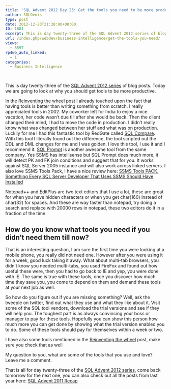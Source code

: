 ```yaml
---
title: 'SQL Advent 2012 Day 23: Get the tools you need to be more productive'
author: SQLDenis
type: post
date: 2012-12-23T21:28:00+00:00
ID: 1881
excerpt: This is day twenty-three of the SQL Advent 2012 series of blog posts. Today we are going to look at why you should get tools to be more productive.
url: /index.php/webdev/business-intelligence/get-the-tools-you-need/
views:
  - 8597
rp4wp_auto_linked:
  - 1
categories:
  - Business Intelligence

---
```

This is day twenty-three of the [SQL Advent 2012 series][1] of blog posts. Today we are going to look at why you should get tools to be more productive.

In the [Reinventing the wheel][2] post I already touched upon the fact that having tools is better than writing something from scratch. I really appreciated tools in 2002. My coworker left for India to enjoy a nice vacation, her code wasn&#8217;t due till after she would be back. Then the client changed their mind, I had to move the code in production. I didn&#8217;t really know what was changed between her stuff and what was on production. Luckily for me I had this fantastic tool by RedGate called [SQL Compare][3]. With this tool I literally found out the difference, the tool scripted out the DDL and DML changes for me and I was golden. I love this tool, I use it and I recommend it. [SQL Prompt][4] is another awesome tool from the same company. Yes SSMS has intellisense but SQL Prompt does much more, it will detect PK and FK join conditions and suggest that for you. It works against SQL Server 2005 instance and will also work across linked servers. I also love SSMS Tools Pack, I have a nice review here: [SSMS Tools PACK, Something Every SQL Server Developer That Uses SSMS Should Have Installed][5] 

Notepad++ and EditPlus are two text editors that I use a lot, these are great for when you have hidden characters or when you get char(160) instead of char(32) for spaces. And these are way faster than notepad, try doing a search and replace with 20000 rows in notepad, these two editors do it in a fraction of the time.

## How do you know what tools you need if you didn&#8217;t need them till now?

That is an interesting question, I am sure the first time you were looking at a mobile phone, you really did not need one. However after you were using it for a week, good luck taking it away. What about multi-tab browsers, you didn&#8217;t know you needed multi-tabs, you used FireFox and found out how useful these were, then you had to go back to IE and yep, you were done with IE. The same is true with these tools, once you discover how much time they save you, you come to depend on them and demand these tools at your next job as well.

So how do you figure out if you are missing something? Well, ask the tweeple on twitter, find out what they use and what they like about it. Visit some of the SQL tool vendors, download the trial versions and see if they will help you. The toughest part is as always convincing your boss or manager to pay for these tools. Hopefully you can show this person how much more you can get done by showing what the trial version enabled you to do. Some of these tools should pay for themselves within a week or two.

I have also some tools mentioned in the [Reinventing the wheel][2] post, make sure you check that as well

My question to you, what are some of the tools that you use and love? Leave me a comment.

That is all for day twenty-three of the [SQL Advent 2012 series][1], come back tomorrow for the next one, you can also check out all the posts from last year here: [SQL Advent 2011 Recap][6]

 [1]: /index.php/DataMgmt/DBProgramming/sql-advent-2012-here-is
 [2]: /index.php/DataMgmt/DBProgramming/MSSQLServer/sql-advent-2012-day-10
 [3]: http://www.red-gate.com/products/sql-development/sql-compare/
 [4]: http://www.red-gate.com/products/sql-development/sql-prompt/
 [5]: /index.php/DataMgmt/DBProgramming/ssms-tools-pack-something-every-sql-serv-2
 [6]: /index.php/DataMgmt/DataDesign/sql-advent-2011-recap